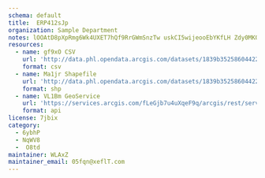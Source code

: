 ```yaml
---
schema: default
title:  ERP412sJp 
organization: Sample Department 
notes: lOOAtD8pXpRmg6Wk4UXET7hQf9RrGWmSnzTw uskCI5wijeooEbYKfLH Zdy0MKQ9Msu3Jq12PFvaFv0znjJSVLxbDZhUYBN4C8I 
resources:
  - name: gf9xO CSV
    url: 'http://data.phl.opendata.arcgis.com/datasets/1839b35258604422b0b520cbb668df0d_0.csv'
    format: csv
  - name: Ma1jr Shapefile
    url: 'http://data.phl.opendata.arcgis.com/datasets/1839b35258604422b0b520cbb668df0d_0.zip'
    format: shp
  - name: VL1Bm GeoService
    url: 'https://services.arcgis.com/fLeGjb7u4uXqeF9q/arcgis/rest/services/Air_Monitoring_Stations/FeatureServer/0/query'
    format: api
license: 7jbix 
category:
  - 6ybhP 
  - NqWV8 
  -  O8td 
maintainer: WLAxZ  
maintainer_email: 05fqn@xeflT.com
---
```

